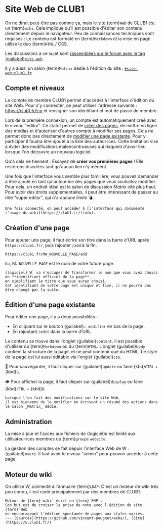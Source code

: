 Site Web de CLUB1
=================

On ne dirait peut-être pas comme ça, mais le site {term}`Web` de CLUB1 est un {term}`wiki`.
Cela implique qu'il est possible d'éditer son contenu directement depuis le navigateur.
Peu de connaissances techniques sont requises :
Le contenu est formaté en {term}`Markdown`
et la mise en page utilise le duo {term}`HTML` / CSS.

Les discussions à ce sujet sont [rassemblées sur le forum avec le tag {guilabel}`site web`](https://forum.club1.fr/t/site-web).

Il y a aussi un salon {term}`Matrix` dédié à l'édition du site : [`#site-web:club1.fr`](matrix:r/site-web:club1.fr)


Compte et niveaux
-----------------

Le compte de membre CLUB1 permet d'accèder à l'interface d'édition du site Web.
Pour s'y connecter, on peut utiliser l'adresse suivante :
<https://club1.fr/!co> et rensigner son identifiant et mot de passe de membre.

Lors de la première connexion, un compte est automatiquement créé avec le niveau "editor".
Ce statut permet de [créer des pages](#création-dune-page),
de mettre en ligne des médias et d'autoriser d'autres compte à modifier ses pages.
Cela ne permet donc pas directement de [modifier une page existante](#édition-dune-page-existante).
Pour y participer il faudra être ajouté à la liste des auteur·ices.
Cette limitation vise à éviter des modifications malencontrueuses
qui risquent d'avoir lieu lorsque l'on découvre un nouveau logiciel.

Qu'à cela ne tiennent :
Essayez de **créer vos premières pages** !
Elle resterons discrètes tant qu'aucun lien n'y mènent.

Une fois que l'interface vous semble plus familière,
vous pouvez demander à être ajouté en tant qu'auteur·ice des pages que vous souhaitez modifier.
Pour cela, un endroit idéal est le salon de discussion _Matrix_ cité plus haut.
Pour avoir des droits supplémentaires, il peut être intéressant de passer au rôle "super editor",
qui n'a *aucune limite* 💣️.

```{tip}
Une fois connecté, on peut accéder à [l'interface qui documente l'usage du wiki](https://club1.fr/!info).
```

Création d'une page
-------------------

Pour ajouter une page, il faut écrire son titre dans la barre d'URL après `https://club1.fr/`,
puis rajouter `/add` à la fin.

    https://club1.fr/MA_NOUVELLE_PAGE/add

Ici, `MA_NOUVELLE_PAGE` est le nom de votre future page.

```{note}
{logiciel}`W` va s'occuper de transformer le nom que vous avez choisi en **identifiant officiel de la page**,
en simplifiant le titre que vous aurez choisi.
Cet identifiant de votre page est unique et fixe, il ne pourra pas être changé par la suite.
```

Édition d'une page existante
----------------------------

Pour éditer une page, il y a deux possibilités :

- En cliquant sur le bouton {guilabel}`✏️ modifier` en bas de la page.
- En rajoutant `/edit` dans la barre d'URL.

Le contenu se trouve dans l'onglet {guilabel}`content`.
Il est possible d'utiliser du {term}`Markdown` ou du {term}`HTML`.
L'onglet {guilabel}`body` contient la structure de la page.
et ne peut contenir que du HTML.
Le style de la page est lui aussi éditable via l'onglet {guilabel}`css`.

💾 Pour sauvegarder, il faut cliquer sur {guilabel}`update` ou faire {kbd}`CTRL` + {kbd}`S`.

👁️ Pour afficher la page, il faut cliquer sur {guilabel}`display` ou faire {kbd}`CTRL` + {kbd}`D`.

```{tip}
Lorsque l'on fait des modifications sur le site Web,
il est bienvenu de le notifier en écrivant un résumé des actions dans le salon _Matrix_ dédié.
```

Administration
--------------

La mise à jour et l'accès aux fichiers de {logiciel}`W`
est limité aux utilisateur·ices membres du {term}`groupe` `website`.

La gestion des comptes se fait depuis l'interface Web de W : {guilabel}`users`.
Il faut avoir le niveau "admin" pour pouvoir accéder à cette page.

Moteur de wiki
--------------

On utilise W, connecté à l'annuaire {term}`LDAP`.
C'est un moteur de wiki très peu connu, il est codé principalement par des membres de CLUB1.


```{logiciel} W
Moteur de {term}`wiki` écrit en {term}`PHP`.
Son but est de croiser la prise de note avec l'édition de site {term}`Web`
en encourageant l'édition spontanée de pages aux styles variés.
--- [Sources](https://github.com/vincent-peugnet/wcms/), [Site](https://w.club1.fr/)
```
